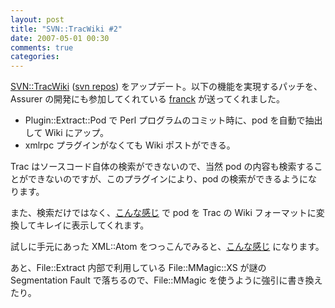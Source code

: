 ```yaml
---
layout: post
title: "SVN::TracWiki #2"
date: 2007-05-01 00:30
comments: true
categories: 
---
```

<p>
<a class="ext-link" href="http://trac.mizzy.org/public/browser/SVN-TracWiki"><span class="icon"></span>SVN::TracWiki</a> (<a class="ext-link" href="http://svn.mizzy.org/public/SVN-TracWiki/"><span class="icon"></span>svn repos</a>) をアップデート。以下の機能を実現するパッチを、Assurer の開発にも参加してくれている <a class="ext-link" href="http://search.cpan.org/~franckc/"><span class="icon"></span>franck</a> が送ってくれました。
</p>
<ul><li>Plugin::Extract::Pod で Perl プログラムのコミット時に、pod を自動で抽出して Wiki にアップ。</li>
<li>xmlrpc プラグインがなくても Wiki ポストができる。</li></ul>
<p>
Trac はソースコード自体の検索ができないので、当然 pod の内容も検索することができないのですが、このプラグインにより、pod の検索ができるようになります。
</p>
<p>
また、検索だけではなく、<a class="ext-link" href="http://trac.mizzy.org/public/wiki/SVN-TracWiki/lib/SVN/TracWiki.pm"><span class="icon"></span>こんな感じ</a> で pod を Trac の Wiki フォーマットに変換してキレイに表示してくれます。
</p>
<p>
試しに手元にあった XML::Atom をつっこんでみると、<a class="ext-link" href="http://trac.mizzy.org/public/wiki/XML-Atom-0.22/lib/XML/Atom/Server.pm"><span class="icon"></span>こんな感じ</a> になります。
</p>
<p>
あと、File::Extract 内部で利用している File::MMagic::XS が謎の Segmentation Fault で落ちるので、File::MMagic を使うように強引に書き換えたり。
</p>